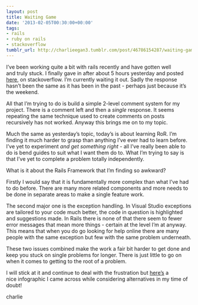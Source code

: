 ```yaml
---
layout: post
title: Waiting Game
date: '2013-02-05T00:30:00+00:00'
tags:
- rails
- ruby on rails
- stackoverflow
tumblr_url: http://charlieegan3.tumblr.com/post/46786154287/waiting-game
---
```

I’ve been working quite a bit with rails recently and have gotten well and truly stuck. I finally gave in after about 5 hours yesterday and posted [here](http://stackoverflow.com/questions/14665257/rails-linked-models-undefined-method-for-nilnilclass), on stackoverflow. I’m currently waiting it out. Sadly the response hasn’t been the same as it has been in the past - perhaps just because it’s the weekend.

All that I’m trying to do is build a simple 2-level comment system for my project. There is a comment left and then a _single_ response. It seems repeating the same technique used to create comments on posts recursively has not worked. Anyway this brings me on to my topic.

Much the same as yesterday’s topic, today’s is about learning RoR. I’m finding it much harder to grasp than anything I’ve ever had to learn before. I’ve yet to experiment _and get something right_ - all I’ve really been able to do is bend guides to suit what I want them do to. What I’m trying to say is that I’ve yet to complete a problem totally independently.

What is it about the Rails Framework that I’m finding so awkward?

Firstly I would say that it is fundamentally more complex than what I’ve had to do before. There are many more related components and more needs to be done in separate areas to make a single feature work.

The second major one is the exception handling. In Visual Studio exceptions are tailored to your code much better, the code in question is highlighted and suggestions made. In Rails there is none of that there seem to fewer error messages that mean more things - certain at the level I’m at anyway. This means that when you do go looking for help online there are many people with the same exception but few with the same problem underneath.

These two issues combined make the work a fair bit harder to get done and keep you stuck on single problems for longer. There is just little to go on when it comes to getting to the root of a problem.

I will stick at it and continue to deal with the frustration but [here’s](http://www.udemy.com/blog/wp-content/uploads/2012/01/PROGRAMMING-LANGUAGE-3.png) a nice infographic I came across while considering alternatives in my time of doubt!

charlie
